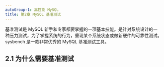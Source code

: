 ```yaml
---
autoGroup-1: 高性能 MySQL
title: 第2章 MySQL 基准测试
---
```


基准测试是 MySQL 新手和专家都要掌握的一项基本技能。是针对系统设计的一种压力测试，为了掌握系统的行为，重现某个系统状态或做新硬件的可靠性测试。  
sysbench 是一款非常优秀的 MySQL 基准测试工具。

## 2.1 为什么需要基准测试
